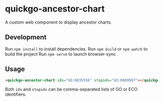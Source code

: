 # quickgo-ancestor-chart
A custom web component to display ancestor charts.

## Development
Run `npm install` to install dependencies.
Run `npm build` or `npm watch` to build the project
Run `npm serve` to launch browser-sync

## Usage
```html
<quickgo-ancestor-chart ids="GO:0035556" stopids="GO:0009987"></quickgo-ancestor-chart>
```
Both `ids` and `stopids` can be comma-separated lists of GO or ECO identifiers.
